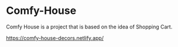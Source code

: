 # Comfy-House
Comfy House is a project that is based on the idea of  Shopping Cart. 

https://comfy-house-decors.netlify.app/
